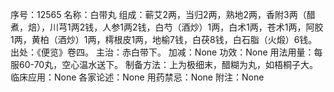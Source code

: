序号：12565
名称：白带丸
组成：蕲艾2两，当归2两，熟地2两，香附3两（醋煮，焙），川芎1两2钱，人参1两2钱，白芍（酒炒）1两，白术1两，苍术1两，阿胶1两，黄柏（酒炒）1两，樗根皮1两，地榆7钱，白茯8钱，白石脂（火煅）6钱。
出处：《便览》卷四。
主治：赤白带下。
加减：None
功效：None
用法用量：每服60-70丸，空心温水送下。
制备方法：上为极细末，醋糊为丸，如梧桐子大。
临床应用：None
各家论述：None
用药禁忌：None
附注：None
